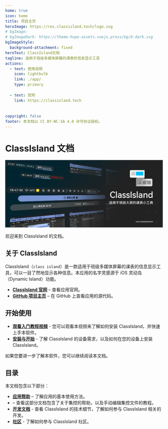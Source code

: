 ```yaml
---
home: true
icon: home
title: 项目主页
heroImage: https://res.classisland.tech/logo.svg
# bgImage: 
# bgImageDark: https://theme-hope-assets.vuejs.press/bg/6-dark.svg
bgImageStyle:
  background-attachment: fixed
heroText: ClassIsland文档
tagline: 适用于班级多媒体屏幕的课表的信息显示工具
actions:
  - text: 使用说明
    icon: lightbulb
    link: ./app/
    type: primary

  - text: 官网
    link: https://classisland.tech


copyright: false
footer: 本文档以 CC BY-NC-SA 4.0 许可协议授权。
---
```

# ClassIsland 文档

![1724205131251](image/index/1724205131251.png)

欢迎来到 ClassIsland 的文档。

## 关于 ClassIsland

ClassIsland（`class island`）是一款适用于班级多媒体屏幕的课表的信息显示工具，可以一目了然地显示各种信息。本应用的名字灵感源于 iOS 灵动岛（Dynamic Island）功能。

<div class="grid cards" markdown>

- <HopeIcon icon="mdi mdi-web"/> __[ClassIsland 官网]__ – 查看应用官网。
- <HopeIcon icon="fa-brands fa-github"/> __[GitHub 项目主页]__ – 在 GitHub 上查看应用的源代码。

</div>

  [ClassIsland 官网]: https://classisland.tech
  [GitHub 项目主页]: https://classisland.tech

## 开始使用

<div class="grid cards" markdown>

- <HopeIcon icon="mdi mdi-play-box-outline"/> __[观看入门教程视频]__ - 您可以观看本视频来了解如何安装 ClassIsland，并快速上手本软件。
- <HopeIcon icon="mdi mdi-download"/> __[安装与开始]__ - 了解 ClassIsland 的设备需求，以及如何在您的设备上安装 ClassIsland。

</div>

  [观看入门教程视频]: https://www.bilibili.com/video/BV1fA4m1A7uZ/
  [安装与开始]: ./app/setup.md

如果您要进一步了解本软件，您可以继续阅读本文档。

## 目录

本文档包含以下部分：

<div class="grid cards" markdown>

- <HopeIcon icon="mdi mdi-application"/> __[应用帮助]__ – 了解应用的基本使用方法。
- <HopeIcon icon="mdi mdi-server"/> – 查看这部分文档包含了关于集控的帮助，以及手动编辑集控文件的教程。
- <HopeIcon icon="fa-solid fa-code"/> __[开发文档]__ - 查看 ClassIsland 的技术细节，了解如何参与 ClassIsland 相关的开发。
- <HopeIcon icon="mdi mdi-account-multiple"/> __[社区]__ - 了解如何参与 ClassIsland 社区。

</div>

  [应用帮助]: ./app/
  [集控]: ./management/
  [开发文档]: ./dev/
  [社区]: ./community/
